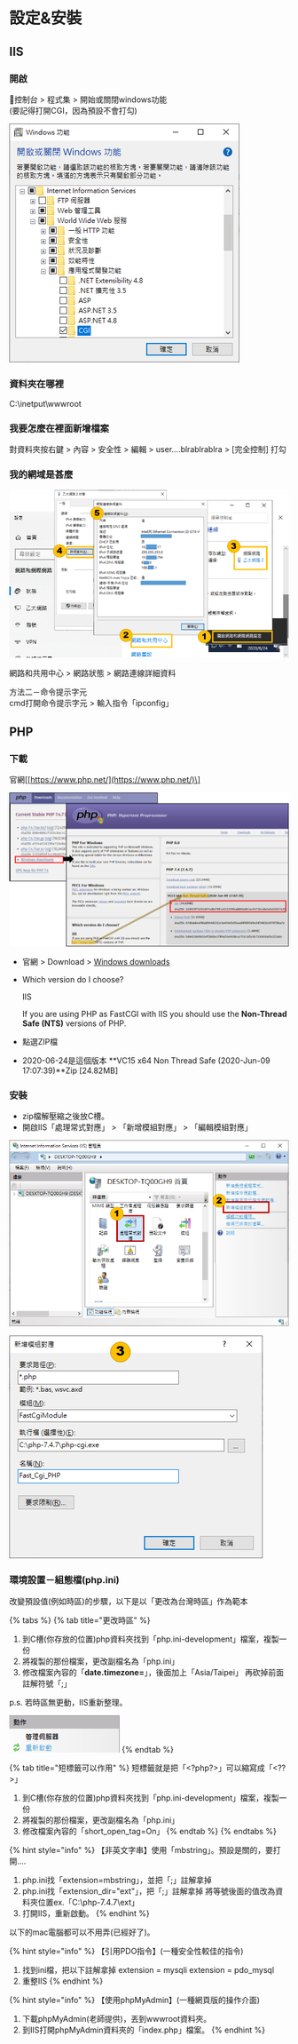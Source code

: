 # 設定&安裝

## IIS

### 開啟

🔶控制台 &gt; 程式集 &gt; 開始或關閉windows功能  
\(要記得打開CGI，因為預設不會打勾\)

![](../.gitbook/assets/image%20%281%29.png)

### 資料夾在哪裡

C:\inetput\wwwroot

### 我要怎麼在裡面新增檔案

對資料夾按右鍵 &gt; 內容 &gt; 安全性 &gt; 編輯 &gt; user....blrablrablra &gt; \[完全控制\] 打勾

### 我的網域是甚麼

![](../.gitbook/assets/image%20%2837%29.png)

網路和共用中心 &gt; 網路狀態 &gt; 網路連線詳細資料

方法二－命令提示字元  
cmd打開命令提示字元 &gt; 輸入指令「ipconfig」

## PHP

### 下載

官網\[[https://www.php.net/](https://www.php.net/)\]

![](../.gitbook/assets/image%20%2810%29.png)

* 官網 &gt; Download &gt;  [Windows downloads](https://windows.php.net/download#php-7.4)
* Which version do I choose?


  IIS

  If you are using PHP as FastCGI with IIS you should use the **Non-Thread Safe \(NTS\)** versions of PHP.

* 點選ZIP檔
* 2020-06-24是這個版本 **VC15 x64 Non Thread Safe \(2020-Jun-09 17:07:39\)**Zip \[24.82MB\]



### 安裝

* zip檔解壓縮之後放C槽。
* 開啟IIS「處理常式對應」  &gt; 「新增模組對應」 &gt; 「編輯模組對應」

![](../.gitbook/assets/image%20%285%29.png)

![Fast\_Cgi\_PHP&#x662F;&#x81EA;&#x5B9A;&#x7FA9;&#xFF0C;&#x96A8;&#x4FBF;&#x4F60;&#x60F3;&#x53D6;&#x751A;&#x9EBC;&#x540D;&#x5B57;&#x3002;](../.gitbook/assets/image%20%2819%29.png)

### 環境設置－組態檔\(php.ini\)

改變預設值\(例如時區\)的步驟，以下是以「更改為台灣時區」作為範本

{% tabs %}
{% tab title="更改時區" %}
1. 到C槽\(你存放的位置\)php資料夾找到「php.ini-development」檔案，複製一份
2. 將複製的那份檔案，更改副檔名為「php.ini」
3. 修改檔案內容的「**date.timezone=**」，後面加上「Asia/Taipei」 再砍掉前面註解符號「;」

p.s. 若時區無更動，IIS重新整理。

![](../.gitbook/assets/image%20%2816%29.png)
{% endtab %}

{% tab title="短標籤可以作用" %}
短標籤就是把「&lt;?php?&gt;」可以縮寫成「&lt;??&gt;」

1. 到C槽\(你存放的位置\)php資料夾找到「php.ini-development」檔案，複製一份
2. 將複製的那份檔案，更改副檔名為「php.ini」
3. 修改檔案內容的「short\_open\_tag=On」
{% endtab %}
{% endtabs %}

{% hint style="info" %}
【非英文字串】使用「mbstring」。預設是關的，要打開....

1. php.ini找「extension=mbstring」，並把「;」註解拿掉
2. php.ini找「extension\_dir="ext"」，把「;」註解拿掉 將等號後面的值改為資料夾位置ex.「C:\php-7.4.7\ext」
3. 打開IIS，重新啟動。
{% endhint %}

以下的mac電腦都可以不用弄\(已經好了\)。

{% hint style="info" %}
【引用PDO指令】\(一種安全性較佳的指令\)

1. 找到ini檔，把以下註解拿掉 extension = mysqli extension = pdo\_mysql
2. 重整IIS
{% endhint %}

{% hint style="info" %}
【使用phpMyAdmin】\(一種網頁版的操作介面\)

1. 下載phpMyAdmin\(老師提供\)，丟到wwwroot資料夾。
2. 到IIS打開phpMyAdmin資料夾的「index.php」檔案。
{% endhint %}



